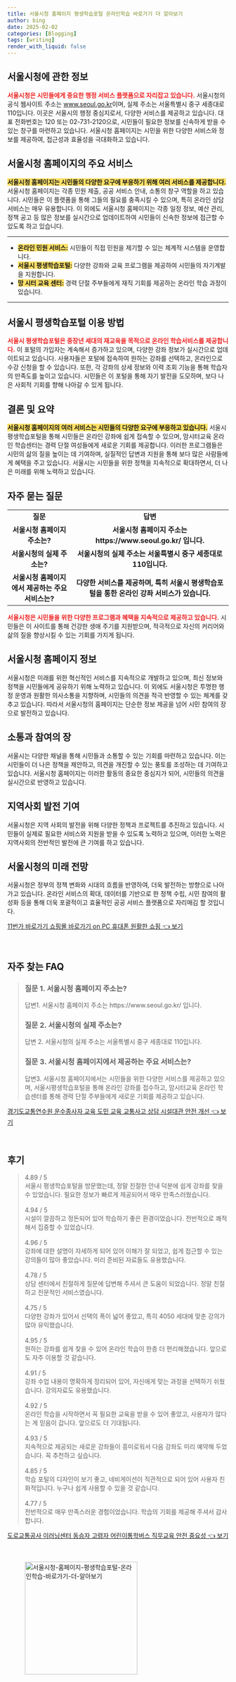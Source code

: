 ```yaml
---
title: 서울시청 홈페이지 평생학습포털 온라인학습 바로가기 더 알아보기
author: bing
date: 2025-02-02
categories: [Blogging]
tags: [writing]
render_with_liquid: false
---
```



<h2 id='서울시청_정보'>서울시청에 관한 정보</h2>

<p><b><span style="color: #ee2323;">서울시청은 시민들에게 중요한 행정 서비스 플랫폼으로 자리잡고 있습니다.</span></b> 서울시청의 공식 웹사이트 주소는 <a href="https://www.seoul.go.kr/">www.seoul.go.kr</a>이며, 실제 주소는 서울특별시 중구 세종대로 110입니다. 이곳은 서울시의 행정 중심지로서, 다양한 서비스를 제공하고 있습니다. 대표 전화번호는 120 또는 02-731-2120으로, 시민들이 필요한 정보를 신속하게 받을 수 있는 창구를 마련하고 있습니다. 서울시청 홈페이지는 시민을 위한 다양한 서비스와 정보를 제공하여, 접근성과 효율성을 극대화하고 있습니다.</p>

<h2 id='주요_서비스'>서울시청 홈페이지의 주요 서비스</h2>

<p><b><span style="background-color: #ffe066;">서울시청 홈페이지는 시민들의 다양한 요구에 부응하기 위해 여러 서비스를 제공합니다.</span></b> 서울시청 홈페이지는 각종 민원 제출, 공공 서비스 안내, 소통의 창구 역할을 하고 있습니다. 시민들은 이 플랫폼을 통해 그들의 필요를 충족시킬 수 있으며, 특히 온라인 상담 서비스는 매우 유용합니다. 이 외에도 서울시청 홈페이지는 각종 일정 정보, 예산 관리, 정책 공고 등 많은 정보를 실시간으로 업데이트하여 시민들이 신속한 정보에 접근할 수 있도록 하고 있습니다.</p>

<hr />

<ul>
    <li><b><span style="background-color: #ffe066;">온라인 민원 서비스:</span></b> 시민들이 직접 민원을 제기할 수 있는 체계적 시스템을 운영합니다.</li>
    <li><b><span style="background-color: #ffe066;">서울시 평생학습포털:</span></b> 다양한 강좌와 교육 프로그램을 제공하여 시민들의 자기계발을 지원합니다.</li>
    <li><b><span style="background-color: #ffe066;">망 시터 교육 센터:</span></b> 경력 단절 주부들에게 재직 기회를 제공하는 온라인 학습 과정이 있습니다.</li>
</ul>

<hr />

<h2 id='서울시_평생학습포털'>서울시 평생학습포털 이용 방법</h2>

<p><b><span style="color: #ee2323;">서울시 평생학습포털은 중장년 세대의 재교육을 목적으로 온라인 학습서비스를 제공합니다.</span></b> 이 포털의 가입자는 계속해서 증가하고 있으며, 다양한 강좌 정보가 실시간으로 업데이트되고 있습니다. 사용자들은 포털에 접속하여 원하는 강좌를 선택하고, 온라인으로 수강 신청을 할 수 있습니다. 또한, 각 강좌의 상세 정보와 이력 조회 기능을 통해 학습자의 만족도를 높이고 있습니다. 시민들은 이 포털을 통해 자기 발전을 도모하며, 보다 나은 사회적 기회를 향해 나아갈 수 있게 됩니다.</p>

<h2 id='결론'>결론 및 요약</h2>

<p><b><span style="background-color: #ffe066;">서울시청 홈페이지의 여러 서비스는 시민들의 다양한 요구에 부응하고 있습니다.</span></b> 서울시 평생학습포털을 통해 시민들은 온라인 강좌에 쉽게 접속할 수 있으며, 맘시터교육 온라인 학습센터는 경력 단절 여성들에게 새로운 기회를 제공합니다. 이러한 프로그램들은 시민의 삶의 질을 높이는 데 기여하며, 실질적인 답변과 지원을 통해 보다 많은 사람들에게 혜택을 주고 있습니다. 서울시는 시민들을 위한 정책을 지속적으로 확대하면서, 더 나은 미래를 위해 노력하고 있습니다.</p>

<h2 id='자주_묻는_질문'>자주 묻는 질문</h2>

<table>
    <tr>
        <td style="text-align: center; height: 17px;"><b>질문</b></td>
        <td style="text-align: center; height: 17px;"><b>답변</b></td>
    </tr>
    <tr>
        <td style="text-align: center; height: 17px;"><b>서울시청 홈페이지 주소는?</b></td>
        <td style="text-align: center; height: 17px;"><b>서울시청 홈페이지 주소는 https://www.seoul.go.kr/ 입니다.</b></td>
    </tr>
    <tr>
        <td style="text-align: center; height: 17px;"><b>서울시청의 실제 주소는?</b></td>
        <td style="text-align: center; height: 17px;"><b>서울시청의 실제 주소는 서울특별시 중구 세종대로 110입니다.</b></td>
    </tr>
    <tr>
        <td style="text-align: center; height: 17px;"><b>서울시청 홈페이지에서 제공하는 주요 서비스는?</b></td>
        <td style="text-align: center; height: 17px;"><b>다양한 서비스를 제공하며, 특히 서울시 평생학습포털을 통한 온라인 강좌 서비스가 있습니다.</b></td>
    </tr>
</table>

<p><b><span style="color: #ee2323;">서울시청은 시민들을 위한 다양한 프로그램과 혜택을 지속적으로 제공하고 있습니다.</span></b> 시민들은 이 사이트를 통해 건강한 생애 주기를 지원받으며, 적극적으로 자신의 커리어와 삶의 질을 향상시킬 수 있는 기회를 가지게 됩니다.</p>

<h2 id='서울시청_홈페이지_정보'>서울시청 홈페이지 정보</h2>

<p>서울시청은 미래를 위한 혁신적인 서비스를 지속적으로 개발하고 있으며, 최신 정보와 정책을 시민들에게 공유하기 위해 노력하고 있습니다. 이 외에도 서울시청은 투명한 행정 운영과 원활한 의사소통을 지향하며, 시민들의 의견을 적극 반영할 수 있는 체계를 갖추고 있습니다. 따라서 서울시청의 홈페이지는 단순한 정보 제공을 넘어 시민 참여의 장으로 발전하고 있습니다.</p>

<h2 id='서울시청_소통'>소통과 참여의 장</h2>

<p>서울시는 다양한 채널을 통해 시민들과 소통할 수 있는 기회를 마련하고 있습니다. 이는 시민들이 더 나은 정책을 제안하고, 의견을 개진할 수 있는 풍토를 조성하는 데 기여하고 있습니다. 서울시청 홈페이지는 이러한 활동의 중요한 중심지가 되어, 시민들의 의견을 실시간으로 반영하고 있습니다.</p>

<h2 id='지역사회_발전'>지역사회 발전 기여</h2>

<p>서울시청은 지역 사회의 발전을 위해 다양한 정책과 프로젝트를 추진하고 있습니다. 시민들이 실제로 필요한 서비스와 지원을 받을 수 있도록 노력하고 있으며, 이러한 노력은 지역사회의 전반적인 발전에 큰 기여를 하고 있습니다.</p>

<h2 id='미래_전망'>서울시청의 미래 전망</h2>

<p>서울시청은 정부의 정책 변화와 시대의 흐름을 반영하여, 더욱 발전하는 방향으로 나아가고 있습니다. 온라인 서비스의 확대, 데이터를 기반으로 한 정책 수립, 시민 참여의 활성화 등을 통해 더욱 포괄적이고 효율적인 공공 서비스 플랫폼으로 자리매김 할 것입니다.</p>


<p><a class="click-button" title="11번가 바로가기 쇼핑몰 바로가기 on PC 휴대폰 원활한 쇼핑" href="https://greenforu.github.io/posts/11%EB%B2%88%EA%B0%80-%EB%B0%94%EB%A1%9C%EA%B0%80%EA%B8%B0-%EC%87%BC%ED%95%91%EB%AA%B0-%EB%B0%94%EB%A1%9C%EA%B0%80%EA%B8%B0-on-PC-%ED%9C%B4%EB%8C%80%ED%8F%B0-%EC%9B%90%ED%99%9C%ED%95%9C-%EC%87%BC%ED%95%91/" rel="dofollow">11번가 바로가기 쇼핑몰 바로가기 on PC 휴대폰 원활한 쇼핑 👈 보기</a></p><br>
<h2 id='자주_찾는_FAQ'>자주 찾는 FAQ</h2>
<div itemscope="" itemtype="https://schema.org/FAQPage"> 
<blockquote> 
<div itemscope="" itemprop="mainEntity" itemtype="https://schema.org/Question"> 
<h3 itemprop="name">질문 1. 서울시청 홈페이지 주소는?</h3> 
<div itemscope="" itemprop="acceptedAnswer" itemtype="https://schema.org/Answer"> 
<span itemprop="text"> 
<p>답변1. 서울시청 홈페이지 주소는 https://www.seoul.go.kr/ 입니다.</p> 
</span> 
</div> 
</div> 
<div itemscope="" itemprop="mainEntity" itemtype="https://schema.org/Question"> 
<h3 itemprop="name">질문 2. 서울시청의 실제 주소는?</h3> 
<div itemscope="" itemprop="acceptedAnswer" itemtype="https://schema.org/Answer"> 
<span itemprop="text"> 
<p>답변 2. 서울시청의 실제 주소는 서울특별시 중구 세종대로 110입니다.</p> 
</span> 
</div> 
</div> 
<div itemscope="" itemprop="mainEntity" itemtype="https://schema.org/Question"> 
<h3 itemprop="name">질문 3. 서울시청 홈페이지에서 제공하는 주요 서비스는?</h3> 
<div itemscope="" itemprop="acceptedAnswer" itemtype="https://schema.org/Answer"> 
<span itemprop="text"> 
<p>답변3. 서울시청 홈페이지에서는 시민들을 위한 다양한 서비스를 제공하고 있으며, 서울시평생학습포털을 통해 온라인 강좌를 접수하고, 맘시터교육 온라인 학습센터를 통해 경력 단절 주부들에게 새로운 기회를 제공하고 있습니다.</p> 
</span> 
</div> 
</div> 
</blockquote> 
</div>
<p><a class="click-button" title="경기도교통연수원 운수종사자 교육 도민 교육 교통사고 상담 시설대관 안전 개선" href="https://greenforu.github.io/posts/%EA%B2%BD%EA%B8%B0%EB%8F%84%EA%B5%90%ED%86%B5%EC%97%B0%EC%88%98%EC%9B%90-%EC%9A%B4%EC%88%98%EC%A2%85%EC%82%AC%EC%9E%90-%EA%B5%90%EC%9C%A1-%EB%8F%84%EB%AF%BC-%EA%B5%90%EC%9C%A1-%EA%B5%90%ED%86%B5%EC%82%AC%EA%B3%A0-%EC%83%81%EB%8B%B4-%EC%8B%9C%EC%84%A4%EB%8C%80%EA%B4%80-%EC%95%88%EC%A0%84-%EA%B0%9C%EC%84%A0/" rel="dofollow">경기도교통연수원 운수종사자 교육 도민 교육 교통사고 상담 시설대관 안전 개선 👈 보기</a></p><br>
<h2 id='후기'>후기</h2>
<div itemscope itemtype="https://schema.org/Product">
  <blockquote>
  <div itemprop="review" itemscope itemtype="https://schema.org/Review">
      <div itemprop="reviewRating" itemscope itemtype="https://schema.org/Rating"> <span itemprop="ratingValue">4.89</span> / <span itemprop="bestRating">5</span> </div>
      <span itemprop="reviewBody">서울시 평생학습포털을 방문했는데, 정말 친절한 안내 덕분에 쉽게 강좌를 찾을 수 있었습니다. 필요한 정보가 빠르게 제공되어서 매우 만족스러웠습니다.</span>
  </div>
  <br>
  <div itemprop="review" itemscope itemtype="https://schema.org/Review">
      <div itemprop="reviewRating" itemscope itemtype="https://schema.org/Rating"> <span itemprop="ratingValue">4.94</span> / <span itemprop="bestRating">5</span> </div>
      <span itemprop="reviewBody">시설이 깔끔하고 정돈되어 있어 학습하기 좋은 환경이었습니다. 전반적으로 쾌적해서 집중할 수 있었습니다.</span>
  </div>
  <br>
  <div itemprop="review" itemscope itemtype="https://schema.org/Review">
      <div itemprop="reviewRating" itemscope itemtype="https://schema.org/Rating"> <span itemprop="ratingValue">4.96</span> / <span itemprop="bestRating">5</span> </div>
      <span itemprop="reviewBody">강좌에 대한 설명이 자세하게 되어 있어 이해가 잘 되었고, 쉽게 접근할 수 있는 강의들이 많아 좋았습니다. 미리 준비된 자료들도 유용했습니다.</span>
  </div>
  <br>
  <div itemprop="review" itemscope itemtype="https://schema.org/Review">
      <div itemprop="reviewRating" itemscope itemtype="https://schema.org/Rating"> <span itemprop="ratingValue">4.78</span> / <span itemprop="bestRating">5</span> </div>
      <span itemprop="reviewBody">상담 센터에서 친절하게 질문에 답변해 주셔서 큰 도움이 되었습니다. 정말 친절하고 전문적인 서비스였습니다.</span>
  </div>
  <br>
  <div itemprop="review" itemscope itemtype="https://schema.org/Review">
      <div itemprop="reviewRating" itemscope itemtype="https://schema.org/Rating"> <span itemprop="ratingValue">4.75</span> / <span itemprop="bestRating">5</span> </div>
      <span itemprop="reviewBody">다양한 강좌가 있어서 선택의 폭이 넓어 좋았고, 특히 4050 세대에 맞춘 강의가 많아 유익했습니다.</span>
  </div>
  <br>
  <div itemprop="review" itemscope itemtype="https://schema.org/Review">
      <div itemprop="reviewRating" itemscope itemtype="https://schema.org/Rating"> <span itemprop="ratingValue">4.95</span> / <span itemprop="bestRating">5</span> </div>
      <span itemprop="reviewBody">원하는 강좌를 쉽게 찾을 수 있어 온라인 학습이 한층 더 편리해졌습니다. 앞으로도 자주 이용할 것 같습니다.</span>
  </div>
  <br>
  <div itemprop="review" itemscope itemtype="https://schema.org/Review">
      <div itemprop="reviewRating" itemscope itemtype="https://schema.org/Rating"> <span itemprop="ratingValue">4.91</span> / <span itemprop="bestRating">5</span> </div>
      <span itemprop="reviewBody">강좌 수업 내용이 명확하게 정리되어 있어, 자신에게 맞는 과정을 선택하기 쉬웠습니다. 강의자료도 유용했습니다.</span>
  </div>
  <br>
  <div itemprop="review" itemscope itemtype="https://schema.org/Review">
      <div itemprop="reviewRating" itemscope itemtype="https://schema.org/Rating"> <span itemprop="ratingValue">4.92</span> / <span itemprop="bestRating">5</span> </div>
      <span itemprop="reviewBody">온라인 학습을 시작하면서 꼭 필요한 교육을 받을 수 있어 좋았고, 사용자가 많다는 게 믿음이 갑니다. 앞으로도 더 기대됩니다.</span>
  </div>
  <br>
  <div itemprop="review" itemscope itemtype="https://schema.org/Review">
      <div itemprop="reviewRating" itemscope itemtype="https://schema.org/Rating"> <span itemprop="ratingValue">4.93</span> / <span itemprop="bestRating">5</span> </div>
      <span itemprop="reviewBody">지속적으로 제공되는 새로운 강좌들이 흥미로워서 다음 강좌도 미리 예약해 두었습니다. 꼭 추천하고 싶습니다.</span>
  </div>
  <br>
  <div itemprop="review" itemscope itemtype="https://schema.org/Review">
      <div itemprop="reviewRating" itemscope itemtype="https://schema.org/Rating"> <span itemprop="ratingValue">4.85</span> / <span itemprop="bestRating">5</span> </div>
      <span itemprop="reviewBody">학습 포털의 디자인이 보기 좋고, 네비게이션이 직관적으로 되어 있어 사용자 친화적입니다. 누구나 쉽게 사용할 수 있을 것 같습니다.</span>
  </div>
  <br>
  <div itemprop="review" itemscope itemtype="https://schema.org/Review">
      <div itemprop="reviewRating" itemscope itemtype="https://schema.org/Rating"> <span itemprop="ratingValue">4.77</span> / <span itemprop="bestRating">5</span> </div>
      <span itemprop="reviewBody">전반적으로 매우 만족스러운 경험이었습니다. 학습의 기회를 제공해 주셔서 감사합니다.</span>
  </div>
  </blockquote>
</div>
<p><a class="click-button" title="도로교통공사 이러닝센터 동승자 고령자 어린이통학버스 직무교육 안전 중요성" href="https://greenforu.github.io/posts/%EB%8F%84%EB%A1%9C%EA%B5%90%ED%86%B5%EA%B3%B5%EC%82%AC-%EC%9D%B4%EB%9F%AC%EB%8B%9D%EC%84%BC%ED%84%B0-%EB%8F%99%EC%8A%B9%EC%9E%90-%EA%B3%A0%EB%A0%B9%EC%9E%90-%EC%96%B4%EB%A6%B0%EC%9D%B4%ED%86%B5%ED%95%99%EB%B2%84%EC%8A%A4-%EC%A7%81%EB%AC%B4%EA%B5%90%EC%9C%A1-%EC%95%88%EC%A0%84-%EC%A4%91%EC%9A%94%EC%84%B1/" rel="dofollow">도로교통공사 이러닝센터 동승자 고령자 어린이통학버스 직무교육 안전 중요성 👈 보기</a></p><br>
<figure class="image"><img src="https://greenforu.github.io/assets/img/thumbnail/서울시청-홈페이지-평생학습포털-온라인학습-바로가기-더-알아보기.webp" alt="서울시청-홈페이지-평생학습포털-온라인학습-바로가기-더-알아보기" width="256" height="256"></figure>